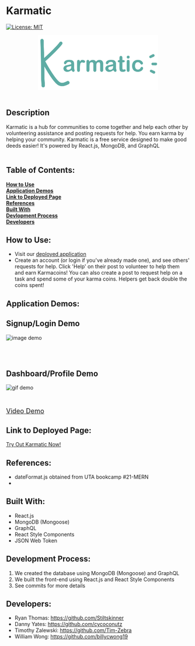 # Karmatic

[![License: MIT](https://img.shields.io/badge/License-MIT-yellow.svg)](https://opensource.org/licenses/MIT)

<div align="center">
<img src="client/public/assets/images/logo_karmatic.png" alt="Logo" height="150">
</div>
<br>

## Description
Karmatic is a hub for communities to come together and help each other by volunteering assistance and posting requests for help. You earn karma by helping your community. Karmatic is a free service designed to make good deeds easier! It's powered by React.js, MongoDB, and GraphQL <br /> <br />


## Table of Contents:

  **[How to Use](#how-to-use)** <br />
  **[Application Demos](#application-demos)** <br />
  **[Link to Deployed Page](#link-to-deployed-page)** <br />
  **[References](#references)** <br />
  **[Built With](#built-with)** <br />
  **[Devlopment Process](#development-process)** <br />
  **[Developers](#developers)** <br />

## How to Use:
* Visit our [deployed application](https://serene-tor-70368.herokuapp.com/)
* Create an account (or login if you've already made one), and see others' requests for help. Click 'Help' on their post to volunteer to help them and earn Karmacoins! You can also create a post to request help on a task and spend some of your karma coins. Helpers get back double the coins spent!

## Application Demos:
<h2>Signup/Login Demo</h2>
<p><img src="./demos/.png" alt="image demo" width="800" height="auto"/></p> <br /><br />
<h2>Dashboard/Profile Demo</h2>
<p><img src="./demos/.gif" alt="gif demo" width="800" height="auto"/></p> <br />
<p><font size="4"><a href="">Video Demo</a></font></p>

## Link to Deployed Page:
[Try Out Karmatic Now!](https://serene-tor-70368.herokuapp.com/)

## References:
* dateFormat.js obtained from UTA bookcamp #21-MERN
* 

## Built With:
* React.js
* MongoDB (Mongoose)
* GraphQL
* React Style Components
* JSON Web Token

## Development Process:
1. We created the database using MongoDB (Mongoose) and GraphQL
2. We built the front-end using React.js and React Style Components
3. See commits for more details

## Developers:
* Ryan Thomas: https://github.com/Stiltskinner <br />
* Danny Yates: https://github.com/cycoconutz <br />
* Timothy Zalewski: https://github.com/Tim-Zebra <br />
* William Wong: https://github.com/billycwong19